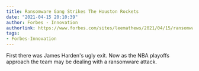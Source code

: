```yaml
---
title: Ransomware Gang Strikes The Houston Rockets
date: "2021-04-15 20:10:39"
author: Forbes - Innovation
authorlink: https://www.forbes.com/sites/leemathews/2021/04/15/ransomware-gang-strikes-the-houston-rockets/
tags:
- Forbes-Innovation
---
```

First there was James Harden's ugly exit. Now as the NBA playoffs approach the team may be dealing with a ransomware attack.
